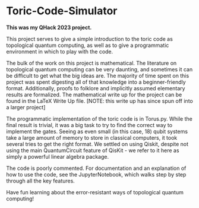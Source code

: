 # Toric-Code-Simulator

**This was my QHack 2023 project.**

This project serves to give a simple introduction to the toric code as topological quantum computing, as well as to give a programmatic environment in which to play with the code.

The bulk of the work on this project is mathematical. The literature on topological quantum computing can be very daunting, and sometimes it can be difficult to get what the big ideas are. The majority of time spent on this project was spent digesting all of that knowledge into a beginner-friendly format. Additionally, proofs to folklore and implicitly assumed elementary results are formalized. The mathematical write up for the project can be found in the LaTeX Write Up file. [NOTE: this write up has since spun off into a larger project]

The programmatic implementation of the toric code is in Torus.py. While the final result is trivial, it was a big task to try to find the correct way to implement the gates. Seeing as even small (in this case, 18) qubit systems take a large amount of memory to store in classical computers, it took several tries to get the right format. We settled on using Qiskit, despite not using the main QuantumCircuit feature of QisKit - we refer to it here as simply a powerful linear algebra package.

The code is poorly commented. For documentation and an explanation of how to use the code, see the JupyterNotebook, which walks step by step through all the key features.

Have fun learning about the error-resistant ways of topological quantum computing!
